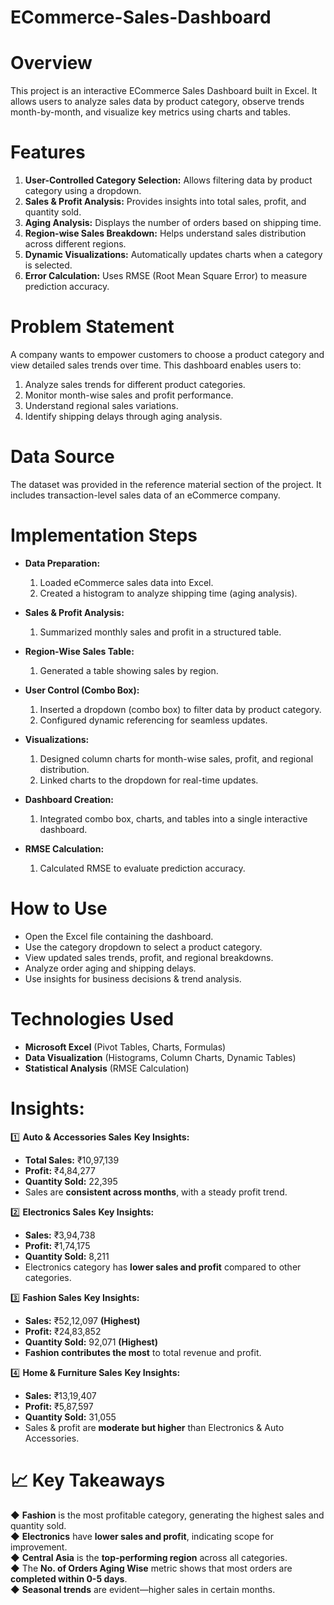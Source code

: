 # ECommerce-Sales-Dashboard
# Overview

This project is an interactive ECommerce Sales Dashboard built in Excel. It allows users to analyze sales data by product category, observe trends month-by-month, and visualize key metrics using charts and tables.

# Features
1. **User-Controlled Category Selection:** Allows filtering data by product category using a dropdown.
2. **Sales & Profit Analysis:** Provides insights into total sales, profit, and quantity sold.
3. **Aging Analysis:** Displays the number of orders based on shipping time.
4. **Region-wise Sales Breakdown:** Helps understand sales distribution across different regions.
5. **Dynamic Visualizations:** Automatically updates charts when a category is selected.
6. **Error Calculation:** Uses RMSE (Root Mean Square Error) to measure prediction accuracy.

# Problem Statement
A company wants to empower customers to choose a product category and view detailed sales trends over time. This dashboard enables users to:
1. Analyze sales trends for different product categories.
2. Monitor month-wise sales and profit performance.
3. Understand regional sales variations.
4. Identify shipping delays through aging analysis.

# Data Source
The dataset was provided in the reference material section of the project. It includes transaction-level sales data of an eCommerce company.

# Implementation Steps

 - **Data Preparation:**
     1. Loaded eCommerce sales data into Excel.
     2. Created a histogram to analyze shipping time (aging analysis).

 - **Sales & Profit Analysis:**
     1. Summarized monthly sales and profit in a structured table.

 - **Region-Wise Sales Table:**
     1. Generated a table showing sales by region.

 - **User Control (Combo Box):**
     1. Inserted a dropdown (combo box) to filter data by product category.
     2. Configured dynamic referencing for seamless updates.

 - **Visualizations:**
     1. Designed column charts for month-wise sales, profit, and regional distribution.
     2. Linked charts to the dropdown for real-time updates.

 - **Dashboard Creation:**
     1. Integrated combo box, charts, and tables into a single interactive dashboard.

 - **RMSE Calculation:**
     1. Calculated RMSE to evaluate prediction accuracy.

# How to Use

- Open the Excel file containing the dashboard.
- Use the category dropdown to select a product category.
- View updated sales trends, profit, and regional breakdowns.
- Analyze order aging and shipping delays.
- Use insights for business decisions & trend analysis.

# Technologies Used

- **Microsoft Excel** (Pivot Tables, Charts, Formulas)
- **Data Visualization** (Histograms, Column Charts, Dynamic Tables)
- **Statistical Analysis** (RMSE Calculation)

# Insights:
1️⃣ **Auto & Accessories Sales**
**Key Insights:**
- **Total Sales:** ₹10,97,139
- **Profit:** ₹4,84,277
- **Quantity Sold:** 22,395
- Sales are **consistent across months**, with a steady profit trend.

2️⃣ __Electronics Sales__
__Key Insights:__
- __Sales:__ ₹3,94,738
- __Profit:__ ₹1,74,175
- __Quantity Sold:__ 8,211
- Electronics category has __lower sales and profit__ compared to other categories.

3️⃣ **Fashion Sales**
**Key Insights:**
- **Sales:** ₹52,12,097 __(Highest)__
- **Profit:** ₹24,83,852
- **Quantity Sold:** 92,071 __(Highest)__
- **Fashion contributes the most** to total revenue and profit.

4️⃣ **Home & Furniture Sales**
**Key Insights:**
- **Sales:** ₹13,19,407
- **Profit:** ₹5,87,597
- **Quantity Sold:** 31,055
- Sales & profit are __moderate but higher__ than Electronics & Auto Accessories.

# 📈 **Key Takeaways**
◆ **Fashion** is the most profitable category, generating the highest sales and quantity sold.  
◆ **Electronics** have **lower sales and profit**, indicating scope for improvement.  
◆ **Central Asia** is the **top-performing region** across all categories.  
◆ The **No. of Orders Aging Wise** metric shows that most orders are **completed within 0-5 days**.  
◆ **Seasonal trends** are evident—higher sales in certain months.  

